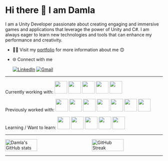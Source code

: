 # Hi there 👋 I am Damla

I am a Unity Developer passionate about creating engaging and immersive games and applications that leverage the power of Unity and C#. I am always eager to learn new technologies and tools that can enhance my performance and creativity.
* 👨‍💻 Visit my [portfolio](https://damlamtn.github.io/portfolio/) for more information about me 😊
* 🌐 Connect with me

    [![LinkedIn](https://skillicons.dev/icons?i=linkedin)](https://www.linkedin.com/in/damlametinorak/)
    [![Gmail](https://skillicons.dev/icons?i=gmail)](mailto:damla91@gmail.com)

***


Currently working with:
<a href="https://unity.com/"><img height="40" width="40" src="https://cdn.simpleicons.org/unity/white" /></a>
<a href="https://learn.microsoft.com/en-us/dotnet/csharp/"><img height="40" width="40" src="https://cdn.simpleicons.org/csharp" /></a>
<a href="https://visualstudio.microsoft.com/"><img height="40" width="40" src="https://cdn.simpleicons.org/visualstudio" /></a>
<a href="https://code.visualstudio.com/"><img height="40" width="40" src="https://cdn.simpleicons.org/visualstudiocode" /></a>
<a href="https://dotnet.microsoft.com/en-us/"><img height="40" width="40" src="https://cdn.simpleicons.org/dotnet/white" /></a>

Previously worked with:
<img height="40" width="40" src="https://cdn.simpleicons.org/c" />
<a href="https://www.jetbrains.com/rider/"><img height="40" width="40" src="https://cdn.simpleicons.org/rider/white" /></a>
<a href="https://www.arduino.cc/"><img height="40" width="40" src="https://cdn.simpleicons.org/arduino" /></a>
<a href="https://www.sourcetreeapp.com/"><img height="40" width="40" src="https://cdn.simpleicons.org/sourcetree" /></a>
<a href="https://about.gitlab.com/"><img height="40" width="40" src="https://cdn.simpleicons.org/gitlab" /></a>
<a href="https://circleci.com/"><img height="40" width="40" src="https://cdn.simpleicons.org/circleci/white" /></a>
<a href="https://www.microsoft.com/en-us/sql-server/"><img height="40" width="40" src="https://cdn.simpleicons.org/microsoftsqlserver" /></a>

Learning / Want to learn:
<img height="40" width="40" src="https://cdn.simpleicons.org/cplusplus" />
<a href="https://www.lua.org/"><img height="40" width="40" src="https://cdn.simpleicons.org/lua" /></a>
<a href="https://www.python.org/"><img height="40" width="40" src="https://cdn.simpleicons.org/python" /></a>
<a href="https://www.unrealengine.com/en-US"><img height="40" width="40" src="https://cdn.simpleicons.org/unrealengine/white" /></a>
<a href="https://www.blender.org/"><img height="40" width="40" src="https://cdn.simpleicons.org/blender" /></a>

***

<div style="display: flex; justify-content: space-between;">
    <img src="https://github-readme-stats.vercel.app/api?username=damlaMtn&show_icons=true&theme=noctis_minimus" alt="Damla's GitHub stats" width="45%">
    <img src="https://streak-stats.demolab.com/?user=damlaMtn&theme=panda" alt="GitHub Streak" width="45%">
</div>  

***

<!--
[![Unity](https://img.shields.io/badge/unity-%23000000.svg?style=for-the-badge&logo=unity&logoColor=white)](https://unity.com/)
[![C#](https://img.shields.io/badge/c%23-%23239120.svg?style=for-the-badge&logo=csharp&logoColor=white)](https://learn.microsoft.com/en-us/dotnet/csharp/)
[![Visual Studio](https://img.shields.io/badge/Visual%20Studio-5C2D91.svg?style=for-the-badge&logo=visual-studio&logoColor=white)](https://visualstudio.microsoft.com/)
[![CircleCI](https://img.shields.io/badge/circle%20ci-%23161616.svg?style=for-the-badge&logo=circleci&logoColor=white)](https://circleci.com/)
[![.Net](https://img.shields.io/badge/.NET-5C2D91?style=for-the-badge&logo=.net&logoColor=white)](https://dotnet.microsoft.com/en-us/)
[![MicrosoftSQLServer](https://img.shields.io/badge/Microsoft%20SQL%20Server-CC2927?style=for-the-badge&logo=microsoft%20sql%20server&logoColor=white)](https://www.microsoft.com/en-us/sql-server/)

[![LinkedIn](https://img.shields.io/badge/linkedin-%230077B5.svg?style=for-the-badge&logo=linkedin&logoColor=white)](https://www.linkedin.com/in/damlametinorak/)
[![Gmail](https://img.shields.io/badge/Gmail-D14836?style=for-the-badge&logo=gmail&logoColor=white)](mailto:damla91@gmail.com) 
-->


